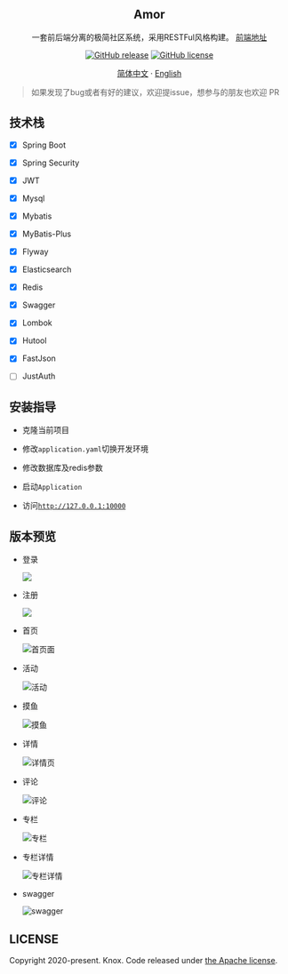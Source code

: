 <div align="center">
    <h2>Amor</h2>
    <p>
        一套前后端分离的极简社区系统，采用RESTFul风格构建。      
        <a href="https://github.com/1020317774/amor-vue-front">前端地址</a>
    </p>
    <p>
        <a href="https://github.com/1020317774/amor/stargazers"><img alt="GitHub release" src="https://img.shields.io/github/release/1020317774/rhapsody-web-admin?style=flat-square"></a>
        <a href="https://github.com/1020317774/amor/blob/main/LICENSE"><img alt="GitHub license" src="https://img.shields.io/github/license/1020317774/rhapsody-web-admin"></a>
    </p>
    <p>
        <a href="./README.md">简体中文</a>
        ·
        <a href="./README_EN.md">English</a>
    </p>
</div>

> 如果发现了bug或者有好的建议，欢迎提issue，想参与的朋友也欢迎 PR

## 技术栈

- [x] Spring Boot
- [x] Spring Security
- [x] JWT
- [x] Mysql
- [x] Mybatis
- [x] MyBatis-Plus
- [x] Flyway
- [x] Elasticsearch
- [x] Redis
- [x] Swagger
- [x] Lombok
- [x] Hutool
- [x] FastJson
- [ ] JustAuth


## 安装指导

- 克隆当前项目

- 修改`application.yaml`切换开发环境

- 修改数据库及redis参数

- 启动`Application`

- 访问[`http://127.0.0.1:10000`](http://127.0.0.1:10000)

## 版本预览
- 登录   
  
  ![](doc/login.png)

- 注册
  
  ![](doc/register.png)
  
- 首页
  
  ![首页面](doc/home.png)

- 活动
  
  ![活动](doc/activity.png)

- 摸鱼
  
  ![摸鱼](doc/moyu.png)

- 详情
  
  ![详情页](doc/topic-detail.png)

- 评论
  
  ![评论](doc/footer.png)

- 专栏
  
  ![专栏](doc/column.png)

- 专栏详情
  
  ![专栏详情](doc/column-detail.png)

- swagger
  
  ![swagger](/doc/swagger.png)



## LICENSE

Copyright 2020-present. Knox. Code released under [the Apache license](LICENSE).
